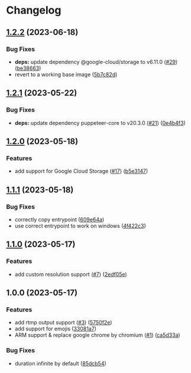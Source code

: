 # Changelog

## [1.2.2](https://github.com/digiz3d/docker-web-recorder/compare/v1.2.1...v1.2.2) (2023-06-18)


### Bug Fixes

* **deps:** update dependency @google-cloud/storage to v6.11.0 ([#29](https://github.com/digiz3d/docker-web-recorder/issues/29)) ([be38663](https://github.com/digiz3d/docker-web-recorder/commit/be386638710b156a00d2f06c38d780a9c423ec0e))
* revert to a working base image ([5b7c82d](https://github.com/digiz3d/docker-web-recorder/commit/5b7c82dc131da87ff088e3ee3d6fbf6628f72ad6))

## [1.2.1](https://github.com/digiz3d/docker-web-recorder/compare/v1.2.0...v1.2.1) (2023-05-22)


### Bug Fixes

* **deps:** update dependency puppeteer-core to v20.3.0 ([#21](https://github.com/digiz3d/docker-web-recorder/issues/21)) ([0e4b4f3](https://github.com/digiz3d/docker-web-recorder/commit/0e4b4f31b70571ace403d585fdca0d5c33d6998e))

## [1.2.0](https://github.com/digiz3d/docker-web-recorder/compare/v1.1.1...v1.2.0) (2023-05-18)


### Features

* add support for Google Cloud Storage ([#17](https://github.com/digiz3d/docker-web-recorder/issues/17)) ([b5e3147](https://github.com/digiz3d/docker-web-recorder/commit/b5e3147ac6886386aba68ac687c2322b7733f299))

## [1.1.1](https://github.com/digiz3d/docker-web-recorder/compare/v1.1.0...v1.1.1) (2023-05-18)


### Bug Fixes

* correctly copy entrypoint ([609e64a](https://github.com/digiz3d/docker-web-recorder/commit/609e64a9a9fa437944e9d1ef422a0dee5c08db30))
* use correct entrypoint to work on windows ([4f422c3](https://github.com/digiz3d/docker-web-recorder/commit/4f422c3a80e3986a6bcf1148e10796d54b592334))

## [1.1.0](https://github.com/digiz3d/docker-web-recorder/compare/v1.0.0...v1.1.0) (2023-05-17)


### Features

* add custom resolution support ([#7](https://github.com/digiz3d/docker-web-recorder/issues/7)) ([2edf05e](https://github.com/digiz3d/docker-web-recorder/commit/2edf05e476178b4ba863caf9c94ea4b9b3734d22))

## 1.0.0 (2023-05-17)


### Features

* add rtmp output support ([#3](https://github.com/digiz3d/docker-web-recorder/issues/3)) ([5750f2e](https://github.com/digiz3d/docker-web-recorder/commit/5750f2e57d88b751283171ed8fc0e08aa6995334))
* add support for emojis ([33081a7](https://github.com/digiz3d/docker-web-recorder/commit/33081a7e114f158f326f181e50bc4e8433aa3630))
* ARM support & replace google chrome by chromium ([#1](https://github.com/digiz3d/docker-web-recorder/issues/1)) ([ca5d33a](https://github.com/digiz3d/docker-web-recorder/commit/ca5d33ac3d2cf7643488ed91c4fe8efb2e5f245a))


### Bug Fixes

* duration infinite by default ([85dcb54](https://github.com/digiz3d/docker-web-recorder/commit/85dcb54cb29a11919577dc8fe2d09fc687a83ca8))
